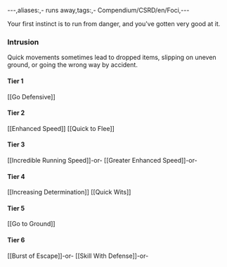 ---,aliases:,- runs away,tags:,- Compendium/CSRD/en/Foci,---

Your first instinct is to run from danger, and you've gotten very good at it.
 ### Intrusion
Quick movements sometimes lead to dropped items, slipping on uneven ground, or going the wrong way by accident.

#### Tier 1
[[Go Defensive]]
#### Tier 2
[[Enhanced Speed]]
[[Quick to Flee]]
#### Tier 3
[[Incredible Running Speed]]-or-
[[Greater Enhanced Speed]]-or-
#### Tier 4
[[Increasing Determination]]
[[Quick Wits]]
#### Tier 5
[[Go to Ground]]
#### Tier 6
[[Burst of Escape]]-or-
[[Skill With Defense]]-or-
